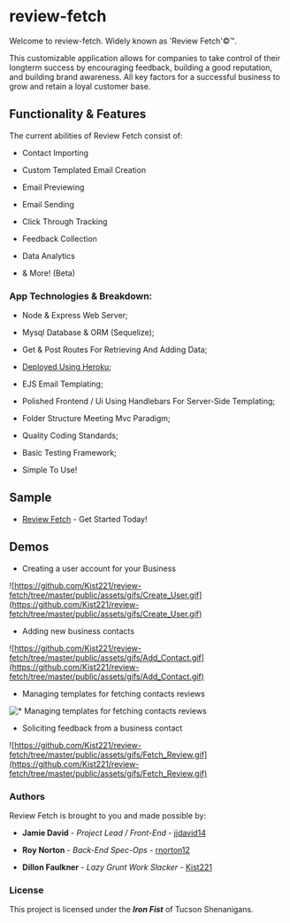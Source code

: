 # review-fetch

Welcome to review-fetch. Widely known as 'Review Fetch'©™.

This customizable application allows for companies to take control of their longterm success by encouraging feedback, building a good reputation, and building brand awareness. All key factors for a successful business to grow and retain a loyal customer base.

## Functionality & Features

The current abilities of Review Fetch consist of:

- Contact Importing

- Custom Templated Email Creation

- Email Previewing

- Email Sending

- Click Through Tracking

- Feedback Collection

- Data Analytics

- & More! (Beta)

### App Technologies & Breakdown:

* Node & Express Web Server;

* Mysql Database & ORM (Sequelize);

* Get & Post Routes For Retrieving And Adding Data;

* [Deployed Using Heroku][1];

* EJS Email Templating;

* Polished Frontend / Ui Using Handlebars For Server-Side Templating;

* Folder Structure Meeting Mvc Paradigm;

* Quality Coding Standards;

* Basic Testing Framework;

* Simple To Use!

## Sample

* [Review Fetch][1] - Get Started Today!

## Demos

* Creating a user account for your Business

![https://github.com/Kist221/review-fetch/tree/master/public/assets/gifs/Create_User.gif](https://github.com/Kist221/review-fetch/tree/master/public/assets/gifs/Create_User.gif)

* Adding new business contacts

![https://github.com/Kist221/review-fetch/tree/master/public/assets/gifs/Add_Contact.gif](https://github.com/Kist221/review-fetch/tree/master/public/assets/gifs/Add_Contact.gif)

* Managing templates for fetching contacts reviews

![* Managing templates for fetching contacts reviews](https://github.com/Kist221/review-fetch/tree/master/public/assets/gifs/Manage_Templates.gif)

* Soliciting feedback from a business contact

![https://github.com/Kist221/review-fetch/tree/master/public/assets/gifs/Fetch_Review.gif](https://github.com/Kist221/review-fetch/tree/master/public/assets/gifs/Fetch_Review.gif)

### Authors

Review Fetch is brought to you and made possible by:

* **Jamie David** - *Project Lead / Front-End* - [jjdavid14](https://github.com/jjdavid14)

* **Roy Norton** - *Back-End Spec-Ops* - [rnorton12](https://github.com/rnorton12)

* **Dillon Faulkner** - *Lazy Grunt Work Slacker* - [Kist221](https://github.com/Kist221)

### License

This project is licensed under the **_Iron Fist_** of Tucson Shenanigans.

[1]: https://damp-fjord-98999.herokuapp.com
